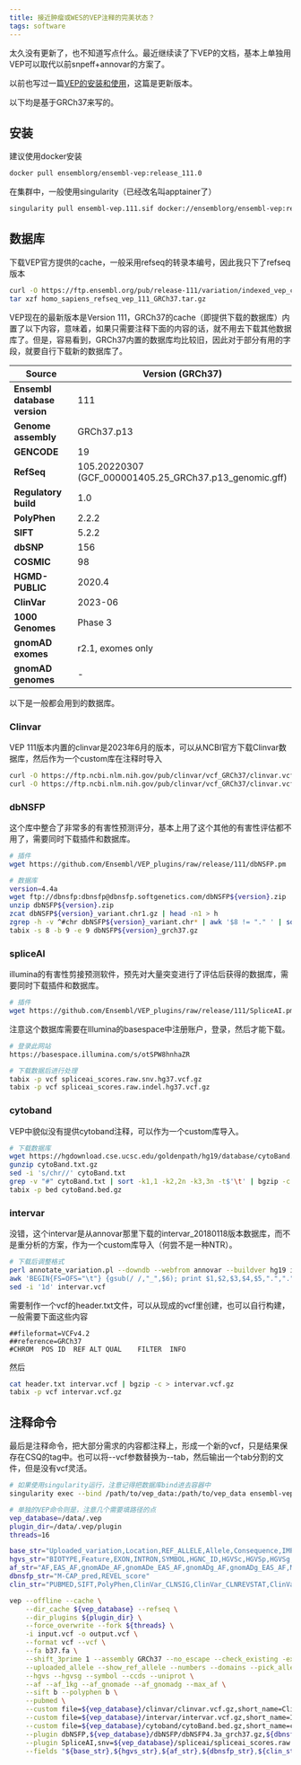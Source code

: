 ```yaml
---
title: 接近肿瘤或WES的VEP注释的完美状态？
tags: software
---
```




太久没有更新了，也不知道写点什么。最近继续读了下VEP的文档，基本上单独用VEP可以取代以前snpeff+annovar的方案了。

以前也写过一篇[VEP的安装和使用](https://pzweuj.github.io/2022/05/30/VEP.html)，这篇是更新版本。

以下均是基于GRCh37来写的。



## 安装

建议使用docker安装
```bash
docker pull ensemblorg/ensembl-vep:release_111.0
```

在集群中，一般使用singularity（已经改名叫apptainer了）
```bash
singularity pull ensembl-vep.111.sif docker://ensemblorg/ensembl-vep:release_111.0
```



## 数据库

下载VEP官方提供的cache，一般采用refseq的转录本编号，因此我只下了refseq版本
```bash
curl -O https://ftp.ensembl.org/pub/release-111/variation/indexed_vep_cache/homo_sapiens_refseq_vep_111_GRCh37.tar.gz
tar xzf homo_sapiens_refseq_vep_111_GRCh37.tar.gz
```



VEP现在的最新版本是Version 111，GRCh37的cache（即提供下载的数据库）内置了以下内容，意味着，如果只需要注释下面的内容的话，就不用去下载其他数据库了。但是，容易看到，GRCh37内置的数据库均比较旧，因此对于部分有用的字段，就要自行下载新的数据库了。

| **Source**                   | Version (GRCh37)                                           |
| ---------------------------- | ---------------------------------------------------------- |
| **Ensembl database version** | 111                                                        |
| **Genome assembly**          | GRCh37.p13                                                 |
| **GENCODE**                  | 19                                                         |
| **RefSeq**                   | 105.20220307<br/>(GCF_000001405.25_GRCh37.p13_genomic.gff) |
| **Regulatory build**         | 1.0                                                        |
| **PolyPhen**                 | 2.2.2                                                      |
| **SIFT**                     | 5.2.2                                                      |
| **dbSNP**                    | 156                                                        |
| **COSMIC**                   | 98                                                         |
| **HGMD-PUBLIC**              | 2020.4                                                     |
| **ClinVar**                  | 2023-06                                                    |
| **1000 Genomes**             | Phase 3                                                    |
| **gnomAD exomes**            | r2.1, exomes only                                          |
| **gnomAD genomes**           | -                                                          |

以下是一般都会用到的数据库。

### Clinvar
VEP 111版本内置的clinvar是2023年6月的版本，可以从NCBI官方下载Clinvar数据库，然后作为一个custom库在注释时导入
```bash
curl -O https://ftp.ncbi.nlm.nih.gov/pub/clinvar/vcf_GRCh37/clinvar.vcf.gz
curl -O https://ftp.ncbi.nlm.nih.gov/pub/clinvar/vcf_GRCh37/clinvar.vcf.gz.tbi
```

### dbNSFP
这个库中整合了非常多的有害性预测评分，基本上用了这个其他的有害性评估都不用了，需要同时下载插件和数据库。

```bash
# 插件
wget https://github.com/Ensembl/VEP_plugins/raw/release/111/dbNSFP.pm

# 数据库
version=4.4a
wget ftp://dbnsfp:dbnsfp@dbnsfp.softgenetics.com/dbNSFP${version}.zip
unzip dbNSFP${version}.zip
zcat dbNSFP${version}_variant.chr1.gz | head -n1 > h
zgrep -h -v ^#chr dbNSFP${version}_variant.chr* | awk '$8 != "." ' | sort -k8,8 -k9,9n - | cat h - | bgzip -c > dbNSFP${version}_grch37.gz
tabix -s 8 -b 9 -e 9 dbNSFP${version}_grch37.gz
```

### spliceAI
illumina的有害性剪接预测软件，预先对大量突变进行了评估后获得的数据库，需要同时下载插件和数据库。

```bash
# 插件
wget https://github.com/Ensembl/VEP_plugins/raw/release/111/SpliceAI.pm
```

注意这个数据库需要在Illumina的basespace中注册账户，登录，然后才能下载。

```bash
# 登录此网站
https://basespace.illumina.com/s/otSPW8hnhaZR

# 下载数据后进行处理
tabix -p vcf spliceai_scores.raw.snv.hg37.vcf.gz
tabix -p vcf spliceai_scores.raw.indel.hg37.vcf.gz
```



### cytoband

VEP中貌似没有提供cytoband注释，可以作为一个custom库导入。
```bash
# 下载数据库
wget https://hgdownload.cse.ucsc.edu/goldenpath/hg19/database/cytoBand.txt.gz
gunzip cytoBand.txt.gz
sed -i 's/chr//' cytoBand.txt
grep -v "#" cytoBand.txt | sort -k1,1 -k2,2n -k3,3n -t$'\t' | bgzip -c > cytoBand.bed.gz
tabix -p bed cytoBand.bed.gz
```

### intervar
没错，这个intervar是从annovar那里下载的intervar_20180118版本数据库，而不是重分析的方案，作为一个custom库导入（何尝不是一种NTR）。

```bash
# 下载后调整格式
perl annotate_variation.pl --downdb --webfrom annovar --buildver hg19 intervar_20180118 /path/to/vep/database
awk 'BEGIN{FS=OFS="\t"} {gsub(/ /,"_",$6); print $1,$2,$3,$4,$5,".",".","Intervar="$6}' hg19_intervar_20180118.txt > intervar.vcf
sed -i '1d' intervar.vcf
```

需要制作一个vcf的header.txt文件，可以从现成的vcf里创建，也可以自行构建，一般需要下面这些内容
```
##fileformat=VCFv4.2
##reference=GRCh37
#CHROM	POS	ID	REF	ALT	QUAL	FILTER	INFO
```
然后
```bash
cat header.txt intervar.vcf | bgzip -c > intervar.vcf.gz
tabix -p vcf intervar.vcf.gz
```


## 注释命令

最后是注释命令，把大部分需求的内容都注释上，形成一个新的vcf，只是结果保存在CSQ的tag中。也可以将--vcf参数替换为--tab，然后输出一个tab分割的文件，但是没有vcf灵活。

```bash
# 如果使用singularity运行，注意记得把数据库bind进去容器中
singularity exec --bind /path/to/vep_data:/path/to/vep_data ensembl-vep.111.sif <command>

# 单独的VEP命令则是，注意几个需要填路径的点
vep_database=/data/.vep
plugin_dir=/data/.vep/plugin
threads=16

base_str="Uploaded_variation,Location,REF_ALLELE,Allele,Consequence,IMPACT,DOMAINS,Existing_variation,cytoBand"
hgvs_str="BIOTYPE,Feature,EXON,INTRON,SYMBOL,HGNC_ID,HGVSc,HGVSp,HGVSg,CCDS,cDNA_position,CDS_position,Protein_position,Amino_acids,Codons,DISTANCE,STRAND,FLAGS,SYMBOL_SOURCE,HGNC_ID"
af_str="AF,EAS_AF,gnomADe_AF,gnomADe_EAS_AF,gnomADg_AF,gnomADg_EAS_AF,MAX_AF,MAX_AF_POPS"
dbnsfp_str="M-CAP_pred,REVEL_score"
clin_str="PUBMED,SIFT,PolyPhen,ClinVar_CLNSIG,ClinVar_CLNREVSTAT,ClinVar_CLNDN,InterVar_Intervar,SpliceAI_pred"

vep --offline --cache \
	--dir_cache ${vep_database} --refseq \
	--dir_plugins ${plugin_dir} \
	--force_overwrite --fork ${threads} \
	-i input.vcf -o output.vcf \
	--format vcf --vcf \
	--fa b37.fa \
	--shift_3prime 1 --assembly GRCh37 --no_escape --check_existing -exclude_predicted \
	--uploaded_allele --show_ref_allele --numbers --domains --pick_allele --total_length \
	--hgvs --hgvsg --symbol --ccds --uniprot \
	--af --af_1kg --af_gnomade --af_gnomadg --max_af \
	--sift b --polyphen b \
	--pubmed \
	--custom file=${vep_database}/clinvar/clinvar.vcf.gz,short_name=ClinVar,format=vcf,type=exact,coords=0,fields=CLNSIG%CLNREVSTAT%CLNDN \
	--custom file=${vep_database}/intervar/intervar.vcf.gz,short_name=InterVar,format=vcf,type=exact,coords=0,fields=Intervar \
	--custom file=${vep_database}/cytoband/cytoBand.bed.gz,short_name=cytoBand,format=bed,type=overlap,coords=0 \
	--plugin dbNSFP,${vep_database}/dbNSFP/dbNSFP4.3a_grch37.gz,${dbnsfp_str} \
	--plugin SpliceAI,snv=${vep_database}/spliceai/spliceai_scores.raw.snv.hg19.vcf.gz,indel=${vep_database}/spliceai/spliceai_scores.raw.indel.hg19.vcf.gz,cutoff=0.5 \
	--fields "${base_str},${hgvs_str},${af_str},${dbnsfp_str},${clin_str}"
```



